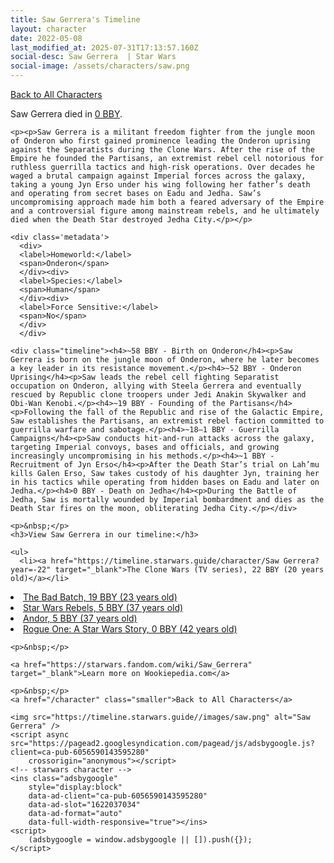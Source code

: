 ```yaml
---
title: Saw Gerrera's Timeline
layout: character
date: 2022-05-08
last_modified_at: 2025-07-31T17:13:57.160Z
social-desc: Saw Gerrera  | Star Wars
social-image: /assets/characters/saw.png
---
```

<a href="/character" class="smaller">Back to All Characters</a>

<div class="character-profile container">
  <div class="col-10">
    <p>
    Saw Gerrera         died in <a href="https://timeline.starwars.guide/character/Saw Gerrera?year=0" target="_blank">0 BBY</a>.    
    </p>

    <p><p>Saw Gerrera is a militant freedom fighter from the jungle moon of Onderon who first gained prominence leading the Onderon uprising against the Separatists during the Clone Wars. After the rise of the Empire he founded the Partisans, an extremist rebel cell notorious for ruthless guerrilla tactics and high‐risk operations. Over decades he waged a brutal campaign against Imperial forces across the galaxy, taking a young Jyn Erso under his wing following her father’s death and operating from secret bases on Eadu and Jedha. Saw’s uncompromising approach made him both a feared adversary of the Empire and a controversial figure among mainstream rebels, and he ultimately died when the Death Star destroyed Jedha City.</p></p>
    
    <div class='metadata'>
      <div>
      <label>Homeworld:</label>
      <span>Onderon</span>
      </div><div>
      <label>Species:</label>
      <span>Human</span>
      </div><div>
      <label>Force Sensitive:</label>
      <span>No</span>
      </div>
      </div>

    <div class="timeline"><h4>~58 BBY - Birth on Onderon</h4><p>Saw Gerrera is born on the jungle moon of Onderon, where he later becomes a key leader in its resistance movement.</p><h4>~52 BBY - Onderon Uprising</h4><p>Saw leads the rebel cell fighting Separatist occupation on Onderon, allying with Steela Gerrera and eventually rescued by Republic clone troopers under Jedi Anakin Skywalker and Obi-Wan Kenobi.</p><h4>~19 BBY - Founding of the Partisans</h4><p>Following the fall of the Republic and rise of the Galactic Empire, Saw establishes the Partisans, an extremist rebel faction committed to guerrilla warfare and sabotage.</p><h4>~18–1 BBY - Guerrilla Campaigns</h4><p>Saw conducts hit-and-run attacks across the galaxy, targeting Imperial convoys, bases and officials, and growing increasingly uncompromising in his methods.</p><h4>~1 BBY - Recruitment of Jyn Erso</h4><p>After the Death Star’s trial on Lah’mu kills Galen Erso, Saw takes custody of his daughter Jyn, training her in his tactics while operating from hidden bases on Eadu and later on Jedha.</p><h4>0 BBY - Death on Jedha</h4><p>During the Battle of Jedha, Saw is mortally wounded by Imperial bombardment and dies as the Death Star fires on the moon, obliterating Jedha City.</p></div>
    
    <p>&nbsp;</p>
    <h3>View Saw Gerrera in our timeline:</h3>

    <ul>
      <li><a href="https://timeline.starwars.guide/character/Saw Gerrera?year=-22" target="_blank">The Clone Wars (TV series), 22 BBY (20 years old)</a></li>
  <li><a href="https://timeline.starwars.guide/character/Saw Gerrera?year=-19" target="_blank">The Bad Batch, 19 BBY (23 years old)</a></li>
  <li><a href="https://timeline.starwars.guide/character/Saw Gerrera?year=-5" target="_blank">Star Wars Rebels, 5 BBY (37 years old)</a></li>
  <li><a href="https://timeline.starwars.guide/character/Saw Gerrera?year=-5" target="_blank">Andor, 5 BBY (37 years old)</a></li>
  <li><a href="https://timeline.starwars.guide/character/Saw Gerrera?year=0" target="_blank">Rogue One: A Star Wars Story, 0 BBY (42 years old)</a></li>
    </ul>

    <p>&nbsp;</p>

    <a href="https://starwars.fandom.com/wiki/Saw_Gerrera" target="_blank">Learn more on Wookiepedia.com</a>

    <p>&nbsp;</p>
    <a href="/character" class="smaller">Back to All Characters</a>
  </div>
  <div class="character_image col-2">
    
    <img src="https://timeline.starwars.guide//images/saw.png" alt="Saw Gerrera" />
    <script async src="https://pagead2.googlesyndication.com/pagead/js/adsbygoogle.js?client=ca-pub-6056590143595280"
        crossorigin="anonymous"></script>
    <!-- starwars character -->
    <ins class="adsbygoogle"
        style="display:block"
        data-ad-client="ca-pub-6056590143595280"
        data-ad-slot="1622037034"
        data-ad-format="auto"
        data-full-width-responsive="true"></ins>
    <script>
        (adsbygoogle = window.adsbygoogle || []).push({});
    </script>
  </div>
</div>
